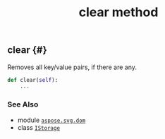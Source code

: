 ﻿---
title: clear method
second_title: Aspose.SVG for Python via .NET API References
description: 
type: docs
weight: 20
url: /python-net/aspose.svg.dom/istorage/clear/
is_root: false
---

## clear {#}

Removes all key/value pairs, if there are any.



```python
def clear(self):
    ...
```





### See Also
* module [`aspose.svg.dom`](../../)
* class [`IStorage`](/svg/python-net/aspose.svg.dom/istorage)

